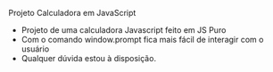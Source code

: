Projeto Calculadora em JavaScript

- Projeto de uma calculadora Javascript feito em JS Puro
- Com o comando window.prompt fica mais fácil de interagir com o usuário
- Qualquer dúvida estou à disposição.
